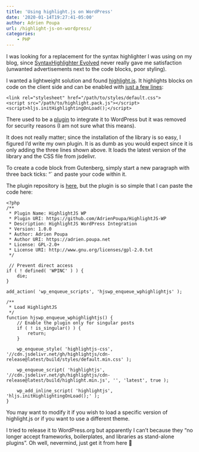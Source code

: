```yaml
---
title: 'Using highlight.js on WordPress'
date: '2020-01-14T19:27:41-05:00'
author: Adrien Poupa
url: /highlight-js-on-wordpress/
categories:
    - PHP
---
```


I was looking for a replacement for the syntax highlighter I was using on my blog, since [SyntaxHighlighter Evolved](https://wordpress.org/plugins/syntaxhighlighter/) never really gave me satisfaction (unwanted advertisements next to the code blocks, poor styling).

I wanted a lightweight solution and found [highlight.js](https://highlightjs.org/). It highlights blocks on code on the client side and can be enabled with [just a few lines](https://highlightjs.org/usage/):

```
<link rel="stylesheet" href="/path/to/styles/default.css">
<script src="/path/to/highlight.pack.js"></script>
<script>hljs.initHighlightingOnLoad();</script>
```

There used to be a [plugin](https://wordpress.org/plugins/wp-code-highlightjs) to integrate it to WordPress but it was removed for security reasons (I am not sure what this means).

It does not really matter; since the installation of the library is so easy, I figured I’d write my own plugin. It is as dumb as you would expect since it is only adding the three lines shown above. It loads the latest version of the library and the CSS file from jsdelivr.

To create a code block from Gutenberg, simply start a new paragraph with three back ticks: “` and paste your code within it.

The plugin repository is [here](https://github.com/AdrienPoupa/HighlightJS-WP), but the plugin is so simple that I can paste the code here:

```
<?php
/**
 * Plugin Name: HighlightJS WP
 * Plugin URI: https://github.com/AdrienPoupa/HighlightJS-WP
 * Description: HighlightJS WordPress Integration
 * Version: 1.0.0
 * Author: Adrien Poupa
 * Author URI: https://adrien.poupa.net
 * License: GPL-2.0+
 * License URI: http://www.gnu.org/licenses/gpl-2.0.txt
 */

 // Prevent direct access
if ( ! defined( 'WPINC' ) ) {
	die;
}

add_action( 'wp_enqueue_scripts', 'hjswp_enqueue_wphighlightjs' );

/**
 * Load HighlightJS
 */
function hjswp_enqueue_wphighlightjs() {
	// Enable the plugin only for singular posts
	if ( ! is_singular() ) {
		return;
	}

	wp_enqueue_style( 'highlightjs-css', '//cdn.jsdelivr.net/gh/highlightjs/cdn-release@latest/build/styles/default.min.css' );

	wp_enqueue_script( 'highlightjs', '//cdn.jsdelivr.net/gh/highlightjs/cdn-release@latest/build/highlight.min.js', '', 'latest', true );

	wp_add_inline_script( 'highlightjs', 'hljs.initHighlightingOnLoad();' );
}

```

You may want to modify it if you wish to load a specific version of highlight.js or if you want to use a different theme.

I tried to release it to WordPress.org but apparently I can’t because they “no longer accept frameworks, boilerplates, and libraries as stand-alone plugins”. Oh well, nevermind, just get it from here 🙂
